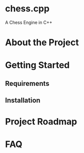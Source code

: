 # chess.cpp
A Chess Engine in C++

# About the Project

# Getting Started
## Requirements

## Installation

# Project Roadmap

# FAQ
